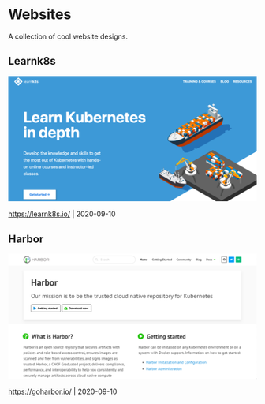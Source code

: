 # Websites

A collection of cool website designs.

## Learnk8s

<a href="https://learnk8s.io/">![Learnk8s](assets/learnk8s.png)</a>

<https://learnk8s.io/> | 2020-09-10

## Harbor

<a href="https://goharbor.io/">![Harbor](assets/harbor.png)</a>

<https://goharbor.io/> | 2020-09-10
